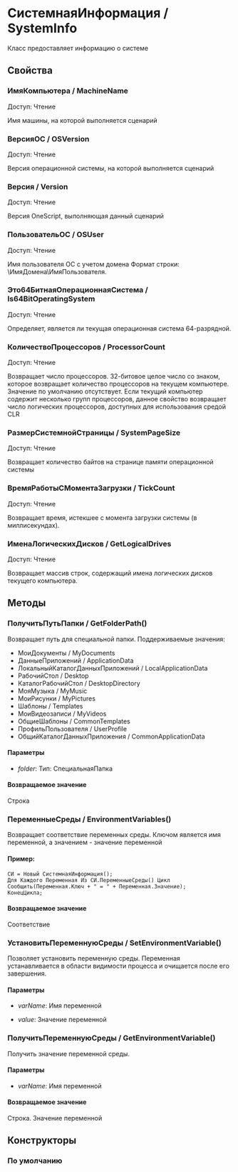 
# СистемнаяИнформация / SystemInfo

    
    
Класс предоставляет информацию о системе


  
  
## Свойства
    
### ИмяКомпьютера / MachineName
Доступ: Чтение
    
    
Имя машины, на которой выполняется сценарий


  
  
### ВерсияОС / OSVersion
Доступ: Чтение
    
    
Версия операционной системы, на которой выполняется сценарий


  
  
### Версия / Version
Доступ: Чтение
    
    
Версия OneScript, выполняющая данный сценарий


  
  
### ПользовательОС / OSUser
Доступ: Чтение
    
    
Имя пользователя ОС с учетом домена
Формат строки: \\ИмяДомена\ИмяПользователя.


  
  
### Это64БитнаяОперационнаяСистема / Is64BitOperatingSystem
Доступ: Чтение
    
    
Определяет, является ли текущая операционная система 64-разрядной.


  
  
### КоличествоПроцессоров / ProcessorCount
Доступ: Чтение
    
    
Возвращает число процессоров.
32-битовое целое число со знаком, которое возвращает количество процессоров на текущем компьютере.
Значение по умолчанию отсутствует. Если текущий компьютер содержит несколько групп процессоров,
данное свойство возвращает число логических процессоров, доступных для использования средой CLR


  
  
### РазмерСистемнойСтраницы / SystemPageSize
Доступ: Чтение
    
    
Возвращает количество байтов на странице памяти операционной системы


  
  
### ВремяРаботыСМоментаЗагрузки / TickCount
Доступ: Чтение
    
    
Возвращает время, истекшее с момента загрузки системы (в миллисекундах).


  
  
### ИменаЛогическихДисков / GetLogicalDrives
Доступ: Чтение
    
    
Возвращает массив строк, содержащий имена логических дисков текущего компьютера.


  
  
## Методы
    
### ПолучитьПутьПапки / GetFolderPath()
    
    
    
Возвращает путь для специальной папки. Поддерживаемые значения:

* МоиДокументы / MyDocuments
* ДанныеПриложений / ApplicationData
* ЛокальныйКаталогДанныхПриложений / LocalApplicationData
* РабочийСтол / Desktop
* КаталогРабочийСтол / DesktopDirectory
* МояМузыка / MyMusic
* МоиРисунки / MyPictures
* Шаблоны / Templates
* МоиВидеозаписи / MyVideos
* ОбщиеШаблоны / CommonTemplates
* ПрофильПользователя / UserProfile
* ОбщийКаталогДанныхПриложения / CommonApplicationData


  
  
#### Параметры

* *folder*: Тип: СпециальнаяПапка

#### Возвращаемое значение

Строка

  
### ПеременныеСреды / EnvironmentVariables()
    
    
    
Возвращает соответствие переменных среды. Ключом является имя переменной, а значением - значение переменной


  
  
#### Пример:
    СИ = Новый СистемнаяИнформация();
    Для Каждого Переменная Из СИ.ПеременныеСреды() Цикл
    Сообщить(Переменная.Ключ + " = " + Переменная.Значение);
    КонецЦикла;
    

#### Возвращаемое значение

Соответствие

  
### УстановитьПеременнуюСреды / SetEnvironmentVariable()
    
    
    
Позволяет установить переменную среды.
Переменная устанавливается в области видимости процесса и очищается после его завершения.


  
  
#### Параметры

* *varName*: Имя переменной

* *value*: Значение переменной

### ПолучитьПеременнуюСреды / GetEnvironmentVariable()
    
    
    
Получить значение переменной среды.


  
  
#### Параметры

* *varName*: Имя переменной

#### Возвращаемое значение

Строка. Значение переменной

  
## Конструкторы

  
### По умолчанию